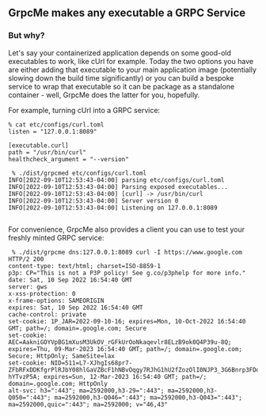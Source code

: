 ## GrpcMe makes any executable a GRPC Service

### But why? 
Let's say your containerized application depends on some good-old executables to work, like cUrl for example. Today the 
two options you have are either adding that executable to your main application image (potentially slowing down the 
build time significantly) or you can build a bespoke service to wrap that executable so it can be package as a 
standalone container - well, GrpcMe does the latter for you, hopefully.  

For example, turning cUrl into a GRPC service: 

```shell
% cat etc/configs/curl.toml 
listen = "127.0.0.1:8089"

[executable.curl]
path = "/usr/bin/curl"
healthcheck_argument = "--version"

 % ./dist/grpcmed etc/configs/curl.toml
INFO[2022-09-10T12:53:43-04:00] parsing etc/configs/curl.toml                
INFO[2022-09-10T12:53:43-04:00] Parsing exposed executables...               
INFO[2022-09-10T12:53:43-04:00] [curl] -> /usr/bin/curl                      
INFO[2022-09-10T12:53:43-04:00] Server version 0                             
INFO[2022-09-10T12:53:43-04:00] Listening on 127.0.0.1:8089  
              
```

For convenience, GrpcMe also provides a client you can use to test your freshly minted GRPC service:

```shell
 % ./dist/grpcme dns:127.0.0.1:8089 curl -I https://www.google.com
HTTP/2 200 
content-type: text/html; charset=ISO-8859-1
p3p: CP="This is not a P3P policy! See g.co/p3phelp for more info."
date: Sat, 10 Sep 2022 16:54:40 GMT
server: gws
x-xss-protection: 0
x-frame-options: SAMEORIGIN
expires: Sat, 10 Sep 2022 16:54:40 GMT
cache-control: private
set-cookie: 1P_JAR=2022-09-10-16; expires=Mon, 10-Oct-2022 16:54:40 GMT; path=/; domain=.google.com; Secure
set-cookie: AEC=AakniGOYVpBG1mXusM3UkOV_rGFkUrOoNkaqevlr8ELzB9ok0Q4P39u-8Q; expires=Thu, 09-Mar-2023 16:54:40 GMT; path=/; domain=.google.com; Secure; HttpOnly; SameSite=lax
set-cookie: NID=511=L7-XJhgIs68pr7-ZFbRFxDDKfgrPlRJbY08hlGaVZBcF1hNBvOqgy7RJhG1hU2fZozOlI0NJP3_3G6Bnrp3FDdxYDgo9o8zMuW9a3KKKleDWBrvOFWOX6vRCLNOHkxwpE2nr5co03RLNETKpzNdD_g8jsOVVmLME31-hYTvzP5A; expires=Sun, 12-Mar-2023 16:54:40 GMT; path=/; domain=.google.com; HttpOnly
alt-svc: h3=":443"; ma=2592000,h3-29=":443"; ma=2592000,h3-Q050=":443"; ma=2592000,h3-Q046=":443"; ma=2592000,h3-Q043=":443"; ma=2592000,quic=":443"; ma=2592000; v="46,43"

```

